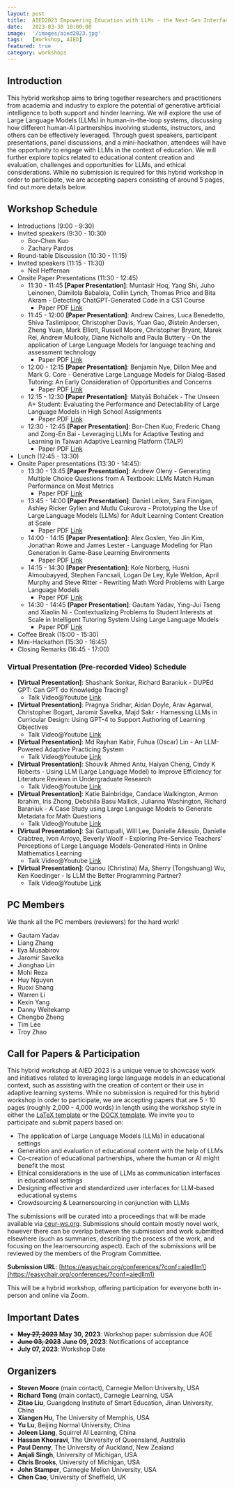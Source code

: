 ```yaml
---
layout: post
title:  AIED2023 Empowering Education with LLMs - the Next-Gen Interface and Content Generation
date:   2023-03-30 10:00:00
image:  '/images/aied2023.jpg'
tags:   [Workshop, AIED]
featured: true
category: workshops
---
```


## Introduction

This hybrid workshop aims to bring together researchers and practitioners from academia and industry to explore the potential of generative artificial intelligence to both support and hinder learning. We will explore the use of Large Language Models (LLMs) in human-in-the-loop systems, discussing how different human-AI partnerships involving students, instructors, and others can be effectively leveraged. Through guest speakers, participant presentations, panel discussions, and a mini-hackathon, attendees will have the opportunity to engage with LLMs in the context of education. We will further explore topics related to educational content creation and evaluation, challenges and opportunities for LLMs, and ethical considerations. While no submission is required for this hybrid workshop in order to participate, we are accepting papers consisting of around 5 pages, find out more details below.


## Workshop Schedule

* Introductions (9:00 - 9:30)
* Invited speakers (9:30 - 10:30)
	* Bor-Chen Kuo
	* Zachary Pardos
* Round-table Discussion (10:30 - 11:15)
* Invited speakers (11:15 - 11:30)
	* Neil Heffernan
* Onsite Paper Presentations (11:30 - 12:45) 
	* 11:30 - 11:45 **[Paper Presentation]**: Muntasir Hoq, Yang Shi, Juho Leinonen, Damilola Babalola, Collin Lynch, Thomas Price and Bita Akram - Detecting ChatGPT-Generated Code in a CS1 Course 
		- Paper PDF [Link](https://drive.google.com/file/d/1eVfGgatxPHkPZTdH3HgyKhssz83kH8BH/view?usp=drive_link)
	* 11:45 - 12:00 **[Paper Presentation]**: Andrew Caines, Luca Benedetto, Shiva Taslimipoor, Christopher Davis, Yuan Gao, Øistein Andersen, Zheng Yuan, Mark Elliott, Russell Moore, Christopher Bryant, Marek Rei, Andrew Mullooly, Diane Nicholls and Paula Buttery - On the application of Large Language Models for language teaching and assessment technology
		- Paper PDF [Link](https://drive.google.com/file/d/1CkzEqGb62tnz5mlulxbcHyil4SEaaXLl/view?usp=drive_link)
	* 12:00 - 12:15 **[Paper Presentation]**: Benjamin Nye, Dillon Mee and Mark G. Core - Generative Large Language Models for Dialog-Based Tutoring: An Early Consideration of Opportunities and Concerns
		- Paper PDF [Link](https://drive.google.com/file/d/1aIrWE3U4wDxUhtOXgsxvj6nwb_3_q046/view?usp=drive_link)
	* 12:15 - 12:30 **[Paper Presentation]**: Matyáš Boháček - The Unseen A+ Student: Evaluating the Performance and Detectability of Large Language Models in High School Assignments
		- Paper PDF [Link](https://drive.google.com/file/d/1ZB2XGJrZHEVIc44k0VQ04-U4TSsJTfbY/view?usp=drive_link)
	* 12:30 - 12:45 **[Paper Presentation]**: Bor-Chen Kuo, Frederic Chang and Zong-En Bai - Leveraging LLMs for Adaptive Testing and Learning in Taiwan Adaptive Learning Platform (TALP) 
		- Paper PDF [Link](https://drive.google.com/file/d/1XKFRvTmu4dOHcZvFmbChdN0tC0mUjJiY/view?usp=drive_link)
* Lunch (12:45 - 13:30)
* Onsite Paper presentations (13:30 - 14:45): 
	* 13:30 - 13:45 **[Paper Presentation]**: Andrew Oleny - Generating Multiple Choice Questions from A Textbook: LLMs Match Human Performance on Most Metrics 
		- Paper PDF [Link](https://drive.google.com/file/d/18swn5plXyQlBlxRnA-tvRkQSMd3PELEl/view?usp=drive_link)
	* 13:45 - 14:00 **[Paper Presentation]**: Daniel Leiker, Sara Finnigan, Ashley Ricker Gyllen and Mutlu Cukurova - Prototyping the Use of Large Language Models (LLMs) for Adult Learning Content Creation at Scale
		- Paper PDF [Link](https://drive.google.com/file/d/1jldYQaiRDBllQHrQhZJ5Zgyus3ZGXTBF/view?usp=drive_link)
	* 14:00 - 14:15 **[Paper Presentation]**: Alex Goslen, Yeo Jin Kim, Jonathan Rowe and James Lester - Language Modeling for Plan Generation in Game-Base Learning Environments
		- Paper PDF [Link](https://drive.google.com/file/d/1eQ8Ek6CB8MY8bpioWoAt2m12qpf2U96j/view?usp=drive_link)
	* 14:15 - 14:30 **[Paper Presentation]**: Kole Norberg, Husni Almoubayyed, Stephen Fancsali, Logan De Ley, Kyle Weldon, April Murphy and Steve Ritter - Rewriting Math Word Problems with Large Language Models
		- Paper PDF [Link](https://drive.google.com/file/d/1kPLSpjBdTcL2uwZrNlVvlnlWqZl2GoBm/view?usp=drive_link)
	* 14:30 - 14:45 **[Paper Presentation]**: Gautam Yadav, Ying-Jui Tseng and Xiaolin Ni - Contextualizing Problems to Student Interests at Scale in Intelligent Tutoring System Using Large Language Models
		- Paper PDF [Link](https://drive.google.com/file/d/1trdsesc_A4AQdEn0kUSCUYOIBbB0aSKA/view?usp=drive_link)
* Coffee Break (15:00 - 15:30)
* Mini-Hackathon (15:30 - 16:45) 
* Closing Remarks (16:45 - 17:00)


### Virtual Presentation (Pre-recorded Video) Schedule


* **[Virtual Presentation]**: Shashank Sonkar, Richard Baraniuk - DUPEd GPT: Can GPT do Knowledge Tracing?
	- Talk Video@Youtube [Link](https://drive.google.com/file/d/1gUR9rA9D_Xy_TBRX6hV4-NXn5EwFL0L5/view?usp=drive_link)
* **[Virtual Presentation]**: Pragnya Sridhar, Aidan Doyle, Arav Agarwal, Christopher Bogart, Jaromir Savelka, Majd Sakr - Harnessing LLMs in Curricular Design: Using GPT-4 to Support Authoring of Learning Objectives
	- Talk Video@Youtube [Link](https://drive.google.com/file/d/1QaUK1CDAKkLZwV9WpSDXeV5lb2gvFxT-/view?usp=drive_link)
* **[Virtual Presentation]**: Md Rayhan Kabir, Fuhua (Oscar) Lin - An LLM-Powered Adaptive Practicing System
	- Talk Video@Youtube [Link](https://drive.google.com/file/d/1SDyr1IohN3ZN9-qgBXkYtjFf3nHxIG_C/view?usp=drive_link)
* **[Virtual Presentation]**: Shouvik Ahmed Antu, Haiyan Cheng, Cindy K Roberts - Using LLM (Large Language Model) to Improve Efficiency for Literature Reviews in Undergraduate Research
	- Talk Video@Youtube [Link](https://drive.google.com/file/d/1hfoUuERGZf-QZ1srvdkL4uLQR2BV6_JU/view?usp=drive_link)
* **[Virtual Presentation]**: Katie Bainbridge, Candace Walkington, Armon Ibrahim, Iris Zhong, Debshila Basu Mallick, Julianna Washington, Richard Baraniuk - A Case Study using Large Language Models to Generate Metadata for Math Questions
	- Talk Video@Youtube [Link](https://drive.google.com/file/d/1FE9eRTnRJ9ZlSQ9ZbWKjGdRwMnOmkTcu/view?usp=drive_link)
* **[Virtual Presentation]**: Sai Gattupalli, Will Lee, Danielle Allessio, Danielle Crabtree, Ivon Arroyo, Beverly Woolf - Exploring Pre-Service Teachers' Perceptions of Large Language Models-Generated Hints in Online Mathematics Learning
	- Talk Video@Youtube [Link](https://drive.google.com/file/d/1-wZncNs0A3Zo6opiBZVx5hEiw4bZ8o7g/view?usp=drive_link)
* **[Virtual Presentation]**: Qianou (Christina) Ma, Sherry (Tongshuang) Wu, Ken Koedinger - Is LLM the Better Programming Partner?
	- Talk Video@Youtube [Link](https://drive.google.com/file/d/1sqFLJGAhsFOmbioFTubmUoEJOb70bRqh/view?usp=drive_link)


## PC Members

We thank all the PC members (reviewers) for the hard work!

* Gautam Yadav
* Liang Zhang
* Ilya Musabirov
* Jaromir Savelka
* Jionghao Lin
* Mohi Reza
* Huy Nguyen
* Ruoxi Shang
* Warren Li
* Kexin Yang
* Danny Weitekamp
* Chengbo Zheng
* Tim Lee
* Troy Zhao


## Call for Papers & Participation


This hybrid workshop at AIED 2023 is a unique venue to showcase work and initiatives related to leveraging large language models in an educational context, such as assisting with the creation of content or their use in adaptive learning systems. While no submission is required for this hybrid workshop in order to participate, we are accepting papers that are 5 - 10 pages (roughly 2,000 - 4,000 words) in length using the workshop style in either the [LaTeX template](https://www.overleaf.com/latex/templates/template-for-submissions-to-ceur-workshop-proceedings-ceur-ws-dot-org/wqyfdgftmcfw) or the [DOCX template](https://ceur-ws.org/Vol-XXX/CEUR-Template-1col.docx). We invite you to participate and submit papers based on:


* The application of Large Language Models (LLMs) in educational settings
* Generation and evaluation of educational content with the help of LLMs
* Co-creation of educational partnerships, where the human or AI might benefit the most
* Ethical considerations in the use of LLMs as communication interfaces in educational settings
* Designing effective and standardized user interfaces for LLM-based educational systems
* Crowdsourcing & Learnersourcing in conjunction with LLMs

The  submissions will be curated into a proceedings that will be made available via [ceur-ws.org](ceur-ws.org). Submissions should contain mostly novel work, however there can be overlap between the submission and work submitted elsewhere (such as summaries, describing the process of the work, and focusing on the learnersourcing aspect). Each of the submissions will be reviewed by the members of the Program Committee.

**Submission URL**: [https://easychair.org/conferences/?conf=aiedllm1](https://easychair.org/conferences/?conf=aiedllm1)

This will be a hybrid workshop, offering participation for everyone both in-person and online via Zoom.



## Important Dates

* ~~**May 27, 2023**~~ **May 30, 2023**: Workshop paper submission due AOE
* ~~**June 03, 2023**~~ **June 09, 2023**: Notifications of acceptance
* **July 07, 2023**: Workshop Date



<!-- * **Jan 5, 2023**: Deadline of the camera-ready final paper submission
* **Feb 13, 2023**: Workshop Date  -->



## Organizers

<!-- ![Beautiful place]({{site.baseurl}}/images/aaai2023_workshop_organizers.jpg) -->


* **Steven Moore** (main contact), Carnegie Mellon University, USA
* **Richard Tong** (main contact), Carnegie Learning, USA
* **Zitao Liu**, Guangdong Institute of Smart Education, Jinan University, China
* **Xiangen Hu**, The University of Memphis, USA
* **Yu Lu**, Beijing Normal University, China
* **Joleen Liang**, Squirrel AI Learning, China
* **Hassan Khosravi**, The University of Queensland, Australia
* **Paul Denny**, The University of Auckland, New Zealand
* **Anjali Singh**, University of Michigan, USA
* **Chris Brooks**, University of Michigan, USA
* **John Stamper**, Carnegie Mellon University, USA
* **Chen Cao**, University of Sheffield, UK
